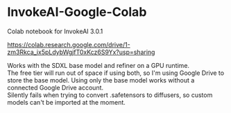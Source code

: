 # InvokeAI-Google-Colab
Colab notebook for InvokeAI 3.0.1

https://colab.research.google.com/drive/1-zm3Rkca_ix5pLdybWgjfT0xKcz6S9Yx?usp=sharing

Works with the SDXL base model and refiner on a GPU runtime.  
The free tier will run out of space if using both, so I'm using Google Drive to store the base model. Using only the base model works without a connected Google Drive account.   
Silently fails when trying to convert .safetensors to diffusers, so custom models can't be imported at the moment. 



